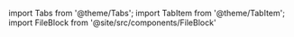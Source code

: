 import Tabs from '@theme/Tabs';
import TabItem from '@theme/TabItem';
import FileBlock from '@site/src/components/FileBlock'

<Tabs>
  <TabItem value="js" label="JavaScript">
    <FileBlock file="demo/hello.js" />
  </TabItem>

  <TabItem value="py" label="Python">
    <FileBlock file="demo/hello.py" />
  </TabItem>

  <TabItem value="java" label="Java">
    <FileBlock file="demo/hello.java" />
  </TabItem>
</Tabs>
